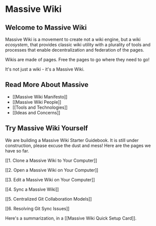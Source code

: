 # Massive Wiki

## Welcome to Massive Wiki

Massive Wiki is a movement to create not a wiki engine, but a wiki *ecosystem*, that provides classic wiki utility with a plurality of tools and processes that enable decentralization and federation of the pages.

Wikis are made of pages. Free the pages to go where they need to go!

It's not just a wiki - it's a Massive Wiki.

## Read More About Massive

- [[Massive Wiki Manifesto]]
- [[Massive Wiki People]]
- [[Tools and Technologies]]
- [[Ideas and Concerns]]

## Try Massive Wiki Yourself

We are building a Massive Wiki Starter Guidebook.  It is still under construction, please excuse the dust and mess!  Here are the pages we have so far.

[[1. Clone a Massive Wiki to Your Computer]]

[[2. Open a Massive Wiki on Your Computer]]

[[3. Edit a Massive Wiki on Your Computer]]

[[4. Sync a Massive Wiki]]

[[5. Centralized Git Collaboration Models]]

[[6. Resolving Git Sync Issues]]

Here's a summarization, in a [[Massive Wiki Quick Setup Card]].